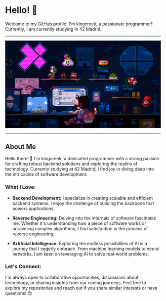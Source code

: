 # Hello! 👋

Welcome to my GitHub profile! I'm kingcreek, a passionate programmer!! Currently, I am currently studying in 42 Madrid.

---

<div align="center">
  <img src="image1.gif" alt="Interesting GIF">
</div>

---

## About Me

Hello there! 👋 I'm kingcreek, a dedicated programmer with a strong passion for crafting robust backend solutions and exploring the realms of technology. Currently studying at 42 Madrid, I find joy in diving deep into the intricacies of software development.

### What I Love:

- **Backend Development:** I specialize in creating scalable and efficient backend systems. I enjoy the challenge of building the backbone that powers applications.

- **Reverse Engineering:** Delving into the internals of software fascinates me. Whether it's understanding how a piece of software works or unraveling complex algorithms, I find satisfaction in the process of reverse engineering.

- **Artificial Intelligence:** Exploring the endless possibilities of AI is a journey that I eagerly embrace. From machine learning models to neural networks, I am keen on leveraging AI to solve real-world problems.

### Let's Connect:

I'm always open to collaborative opportunities, discussions about technology, or sharing insights from our coding journeys. Feel free to explore my repositories and reach out if you share similar interests or have questions! 😊
